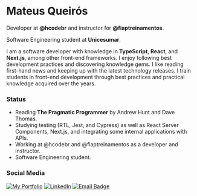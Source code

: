 # Mateus Queirós

Developer at **@hcodebr** and instructor for **@fiaptreinamentos**.

Software Engineering student at **Unicesumar**.

&#x20;

I am a software developer with knowledge in **TypeScript**, **React**, and **Next.js**, among other front-end frameworks. I enjoy following best development practices and discovering knowledge gems. I like reading first-hand news and keeping up with the latest technology releases. I train students in front-end development through best practices and practical knowledge acquired over the years.

### Status

- Reading **The Pragmatic Programmer** by Andrew Hunt and Dave Thomas.
- Studying testing (RTL, Jest, and Cypress) as well as React Server Components, Next.js, and integrating some internal applications with APIs.
- Working at @hcodebr and @fiaptreinamentos as a developer and instructor.
- Software Engineering student.

### Social Media

[![My Portfolio](https://img.shields.io/badge/My%20Portfolio-0c192a?logo=vite&logoColor=fff)](https://mateuscqueiros.vercel.app/)
[![LinkedIn](https://custom-icon-badges.demolab.com/badge/@mateuscqueiros-0A66C2?logo=linkedin-white&logoColor=fff)](https://www.linkedin.com/in/mateuscqueiros/)
[![Email Badge](https://img.shields.io/badge/mateuscqueiros%40gmail.com-D14836?logo=gmail&logoColor=white)](mailto:mateuscqueiros@gmail.com)

